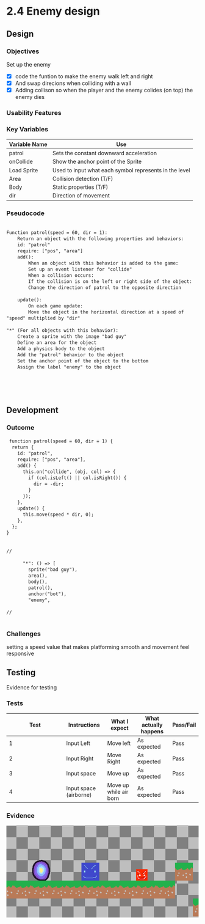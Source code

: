 # 2.4 Enemy design

## Design

### Objectives

Set up the enemy&#x20;

* [x] code the funtion to make the enemy walk left and right
* [x] And swap direcions when colliding with a wall
* [x] Adding collison so when the player and the enemy colides (on top) the enemy dies

### Usability Features

### Key Variables

| Variable Name | Use                                                    |
| ------------- | ------------------------------------------------------ |
| patrol        | Sets the constant downward acceleration                |
| onCollide     | Show the anchor point of the Sprite                    |
| Load Sprite   | Used to input what each symbol represents in the level |
| Area          | Collision detection (T/F)                              |
| Body          | Static properties (T/F)                                |
| dir           | Direction of movement                                  |

### Pseudocode

```

Function patrol(speed = 60, dir = 1):
    Return an object with the following properties and behaviors:
    id: "patrol"
    require: ["pos", "area"]
    add():
        When an object with this behavior is added to the game:
        Set up an event listener for "collide"
        When a collision occurs:
        If the collision is on the left or right side of the object:
        Change the direction of patrol to the opposite direction

    update():
        On each game update:
        Move the object in the horizontal direction at a speed of "speed" multiplied by "dir"

"*" (For all objects with this behavior):
    Create a sprite with the image "bad guy"
    Define an area for the object
    Add a physics body to the object
    Add the "patrol" behavior to the object
    Set the anchor point of the object to the bottom
    Assign the label "enemy" to the object


  
  
```

## Development&#x20;

### Outcome

```
 function patrol(speed = 60, dir = 1) {
  return {
    id: "patrol",
    require: ["pos", "area"],
    add() {
      this.on("collide", (obj, col) => {
        if (col.isLeft() || col.isRight()) {
          dir = -dir;
        }
      });
    },
    update() {
      this.move(speed * dir, 0);
    },
  };
}


//

      "*": () => [
        sprite("bad guy"),
        area(),
        body(),
        patrol(),
        anchor("bot"),
        "enemy",
                
//
        

```

### Challenges

setting a speed value that makes platforming smooth and movement feel responsive

## Testing

Evidence for testing

### Tests

<table data-full-width="true"><thead><tr><th width="136">Test</th><th>Instructions</th><th>What I expect</th><th>What actually happens</th><th>Pass/Fail</th></tr></thead><tbody><tr><td>1</td><td>Input Left</td><td>Move left</td><td>As expected</td><td>Pass</td></tr><tr><td>2</td><td>Input Right</td><td>Move Right </td><td>As expected</td><td>Pass</td></tr><tr><td>3</td><td>Input space</td><td>Move up </td><td>As expected</td><td>Pass</td></tr><tr><td>4</td><td>Input space (airborne)</td><td>Move up while air born </td><td>As expected</td><td>Pass</td></tr></tbody></table>

### Evidence

![](<../.gitbook/assets/image (4).png>)

